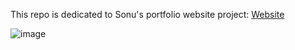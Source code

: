 This repo is dedicated to Sonu's portfolio website project:
[Website](https://dxsonu7.github.io/)

![image](https://github.com/Dxsonu7/Dxsonu7.github.io/assets/87947158/8e0f4d5a-65fa-49f9-bfe9-32b8e5acb7d5)
